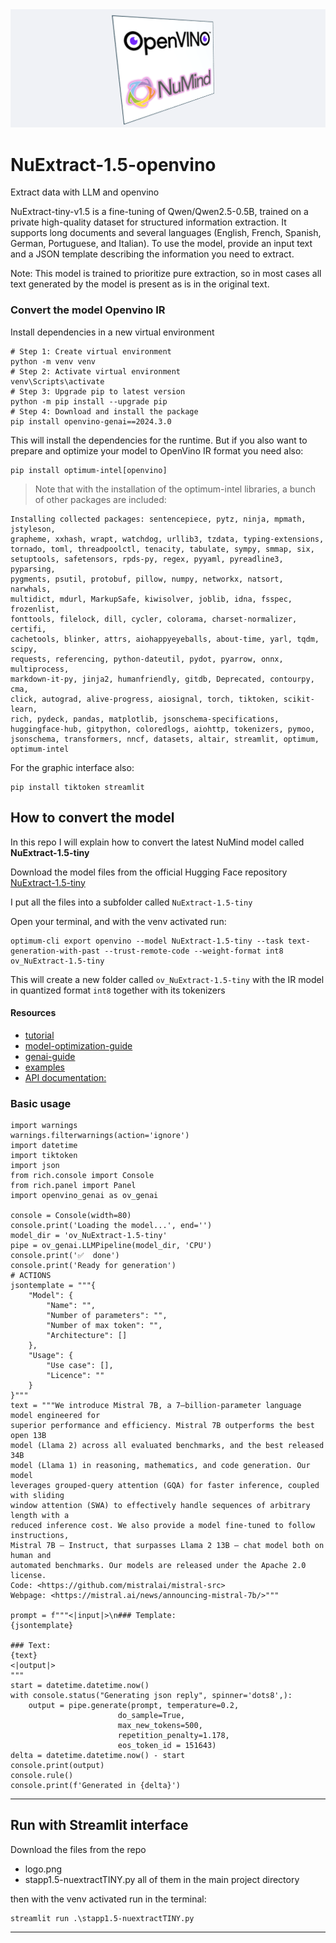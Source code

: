 <img src='https://github.com/fabiomatricardi/NuExtract-1.5-openvino/blob/main/logo_long.png' width=800>

# NuExtract-1.5-openvino
Extract data with LLM and openvino

NuExtract-tiny-v1.5 is a fine-tuning of Qwen/Qwen2.5-0.5B, trained on a private high-quality dataset for structured information extraction. It supports long documents and several languages (English, French, Spanish, German, Portuguese, and Italian). To use the model, provide an input text and a JSON template describing the information you need to extract.

Note: This model is trained to prioritize pure extraction, so in most cases all text generated by the model is present as is in the original text.


### Convert the model Openvino IR
Install dependencies in a new virtual environment
```
# Step 1: Create virtual environment
python -m venv venv
# Step 2: Activate virtual environment
venv\Scripts\activate
# Step 3: Upgrade pip to latest version
python -m pip install --upgrade pip
# Step 4: Download and install the package
pip install openvino-genai==2024.3.0
```
This will install the dependencies for the runtime. But if you also want to prepare and optimize your model to OpenVino IR format you need also:
```
pip install optimum-intel[openvino] 
```
>Note that with the installation of the optimum-intel libraries, a bunch of other packages are included:
```
Installing collected packages: sentencepiece, pytz, ninja, mpmath, jstyleson, 
grapheme, xxhash, wrapt, watchdog, urllib3, tzdata, typing-extensions, 
tornado, toml, threadpoolctl, tenacity, tabulate, sympy, smmap, six, 
setuptools, safetensors, rpds-py, regex, pyyaml, pyreadline3, pyparsing, 
pygments, psutil, protobuf, pillow, numpy, networkx, natsort, narwhals, 
multidict, mdurl, MarkupSafe, kiwisolver, joblib, idna, fsspec, frozenlist, 
fonttools, filelock, dill, cycler, colorama, charset-normalizer, certifi, 
cachetools, blinker, attrs, aiohappyeyeballs, about-time, yarl, tqdm, scipy, 
requests, referencing, python-dateutil, pydot, pyarrow, onnx, multiprocess, 
markdown-it-py, jinja2, humanfriendly, gitdb, Deprecated, contourpy, cma, 
click, autograd, alive-progress, aiosignal, torch, tiktoken, scikit-learn, 
rich, pydeck, pandas, matplotlib, jsonschema-specifications, 
huggingface-hub, gitpython, coloredlogs, aiohttp, tokenizers, pymoo, 
jsonschema, transformers, nncf, datasets, altair, streamlit, optimum, 
optimum-intel
```

For the graphic interface also:
```
pip install tiktoken streamlit
```

## How to convert the model
In this repo I will explain how to convert the latest NuMind model called **NuExtract-1.5-tiny**

Download the model files from the official Hugging Face repository
[NuExtract-1.5-tiny
](https://huggingface.co/numind/NuExtract-1.5-tiny)

I put all the files into a subfolder called `NuExtract-1.5-tiny`

Open your terminal, and with the venv activated run:
```
optimum-cli export openvino --model NuExtract-1.5-tiny --task text-generation-with-past --trust-remote-code --weight-format int8 ov_NuExtract-1.5-tiny
```
This will create a new folder called `ov_NuExtract-1.5-tiny` with the IR model in quantized format `int8` together with its tokenizers

#### Resources
- [tutorial](https://docs.openvino.ai/2024/notebooks/llm-question-answering-with-output.html)
- [model-optimization-guide](https://docs.openvino.ai/2024/openvino-workflow/model-optimization-guide/weight-compression.html) 
- [genai-guide](https://docs.openvino.ai/2024/learn-openvino/llm_inference_guide/genai-guide.html) 
- [examples](https://github.com/openvinotoolkit/openvino.genai/blob/master/samples/python/chat_sample/chat_sample.py)
- [API documentation: ](https://docs.openvino.ai/2024/api/genai_api/_autosummary/openvino_genai.html#module-openvino_genai)


### Basic usage
```
import warnings
warnings.filterwarnings(action='ignore')
import datetime
import tiktoken
import json
from rich.console import Console
from rich.panel import Panel
import openvino_genai as ov_genai

console = Console(width=80)
console.print('Loading the model...', end='')
model_dir = 'ov_NuExtract-1.5-tiny'
pipe = ov_genai.LLMPipeline(model_dir, 'CPU')
console.print('✅  done')
console.print('Ready for generation')
# ACTIONS
jsontemplate = """{
    "Model": {
        "Name": "",
        "Number of parameters": "",
        "Number of max token": "",
        "Architecture": []
    },
    "Usage": {
        "Use case": [],
        "Licence": ""
    }
}"""
text = """We introduce Mistral 7B, a 7–billion-parameter language model engineered for
superior performance and efficiency. Mistral 7B outperforms the best open 13B
model (Llama 2) across all evaluated benchmarks, and the best released 34B
model (Llama 1) in reasoning, mathematics, and code generation. Our model
leverages grouped-query attention (GQA) for faster inference, coupled with sliding
window attention (SWA) to effectively handle sequences of arbitrary length with a
reduced inference cost. We also provide a model fine-tuned to follow instructions,
Mistral 7B – Instruct, that surpasses Llama 2 13B – chat model both on human and
automated benchmarks. Our models are released under the Apache 2.0 license.
Code: <https://github.com/mistralai/mistral-src>
Webpage: <https://mistral.ai/news/announcing-mistral-7b/>"""

prompt = f"""<|input|>\n### Template:
{jsontemplate}

### Text:
{text}
<|output|>
"""
start = datetime.datetime.now()
with console.status("Generating json reply", spinner='dots8',):
    output = pipe.generate(prompt, temperature=0.2, 
                        do_sample=True, 
                        max_new_tokens=500, 
                        repetition_penalty=1.178,
                        eos_token_id = 151643)
delta = datetime.datetime.now() - start
console.print(output)
console.rule()
console.print(f'Generated in {delta}')
```

---

## Run with Streamlit interface
Download the files from the repo
- logo.png
- stapp1.5-nuextractTINY.py
all of them in the main project directory

then with the venv activated run in the terminal:
```
streamlit run .\stapp1.5-nuextractTINY.py
```

---





